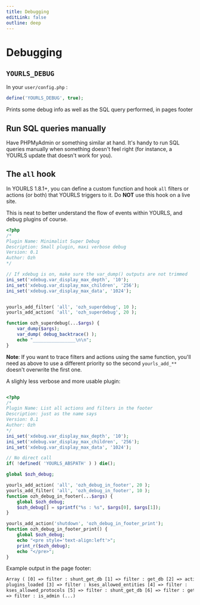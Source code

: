 ```yaml
---
title: Debugging
editLink: false
outline: deep
---
```


# Debugging

## `YOURLS_DEBUG`

In your `user/config.php` :

```php
define('YOURLS_DEBUG', true);
```

Prints some debug info as well as the SQL query performed, in pages footer

## Run SQL queries manually

Have PHPMyAdmin or something similar at hand. It's handy to run SQL queries manually when something doesn't feel right (for instance, a YOURLS update that doesn't work for you).

## The `all` hook

In YOURLS 1.8.1+, you can define a custom function and hook `all` filters or actions (or both) that YOURLS triggers to it. Do **NOT** use this hook on a live site.

This is neat to better understand the flow of events within YOURLS, and debug plugins of course.

```php
<?php
/*
Plugin Name: Minimalist Super Debug
Description: Small plugin, maxi verbose debug
Version: 0.1
Author: Ozh
*/

// If xdebug is on, make sure the var_dump() outputs are not trimmed
ini_set('xdebug.var_display_max_depth', '10');
ini_set('xdebug.var_display_max_children', '256');
ini_set('xdebug.var_display_max_data', '1024');


yourls_add_filter( 'all', 'ozh_superdebug', 10 );
yourls_add_action( 'all', 'ozh_superdebug', 20 );

function ozh_superdebug(...$args) {
    var_dump($args);
    var_dump( debug_backtrace() );
    echo "________________\n\n";
}
```

**Note**: If you want to trace filters and actions using the same function, you'll need as above to use a different priority so the second `yourls_add_**` doesn't overwrite the first one.

A slighly less verbose and more usable plugin:

```php

<?php
/*
Plugin Name: List all actions and filters in the footer
Description: just as the name says
Version: 0.1
Author: Ozh
*/
ini_set('xdebug.var_display_max_depth', '10');
ini_set('xdebug.var_display_max_children', '256');
ini_set('xdebug.var_display_max_data', '1024');

// No direct call
if( !defined( 'YOURLS_ABSPATH' ) ) die();

global $ozh_debug;

yourls_add_action( 'all', 'ozh_debug_in_footer', 20 );
yourls_add_filter( 'all', 'ozh_debug_in_footer', 10 );
function ozh_debug_in_footer(...$args) {
    global $ozh_debug;
    $ozh_debug[] = sprintf("%s : %s", $args[0], $args[1]);
}

yourls_add_action('shutdown', 'ozh_debug_in_footer_print');
function ozh_debug_in_footer_print() {
    global $ozh_debug;
    echo "<pre style='text-align:left'>";
    print_r($ozh_debug);
    echo "</pre>";
}

```

Example output in the page footer:

```html
Array ( [0] => filter : shunt_get_db [1] => filter : get_db [2] => action :
plugins_loaded [3] => filter : kses_allowed_entities [4] => filter :
kses_allowed_protocols [5] => filter : shunt_get_db [6] => filter : get_db [7]
=> filter : is_admin (...)
```
